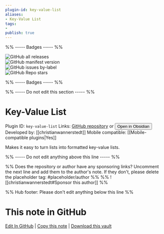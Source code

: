 ```yaml
---
plugin-id: key-value-list
aliases:
- Key-Value List
tags: 
- 
publish: true
---
```


%% ----- Badges ----- %%

![GitHub all releases](https://img.shields.io/github/downloads/christianwannerstedt/obsidian-key-value-list/total?color=573E7A&logo=github&style=for-the-badge)   
![GitHub manifest version](https://img.shields.io/github/manifest-json/v/christianwannerstedt/obsidian-key-value-list?color=573E7A&logo=github&style=for-the-badge)   
![GitHub issues by-label](https://img.shields.io/github/issues/christianwannerstedt/obsidian-key-value-list/help%20wanted?color=573E7A&logo=github&style=for-the-badge)   
![GitHub Repo stars](https://img.shields.io/github/stars/christianwannerstedt/obsidian-key-value-list?color=573E7A&logo=github&style=for-the-badge)

%% ----- Badges ----- %%

%% ----- Do not edit this section ----- %%

# Key-Value List

Plugin ID: `key-value-list`
Links: [GitHub repository](https://github.com/christianwannerstedt/obsidian-key-value-list) or [<button id=HH>Open in Obsidian</button>](obsidian://show-plugin?id=key-value-list)
Developed by: [[christianwannerstedt]]
Mobile compatible: [[Mobile-compatible plugins|Yes]]

Makes it easy to turn lists into formatted key-value lists.

%% ----- Do not edit anything above this line ----- %% 

%% Does the repository or author have any sponsoring links? Uncomment the next line and add them to the author's note. If they don't, please delete the placeholder tag: #placeholder/author %%
%% ![[christianwannerstedt#Sponsor this author]] %%

%% Hub footer: Please don't edit anything below this line %%

# This note in GitHub

<span class="git-footer">[Edit In GitHub](https://github.dev/obsidian-community/obsidian-hub/blob/main/02%20-%20Community%20Expansions/02.05%20All%20Community%20Expansions/Plugins/key-value-list.md "git-hub-edit-note") | [Copy this note](https://raw.githubusercontent.com/obsidian-community/obsidian-hub/main/02%20-%20Community%20Expansions/02.05%20All%20Community%20Expansions/Plugins/key-value-list.md "git-hub-copy-note") | [Download this vault](https://github.com/obsidian-community/obsidian-hub/archive/refs/heads/main.zip "git-hub-download-vault") </span>
